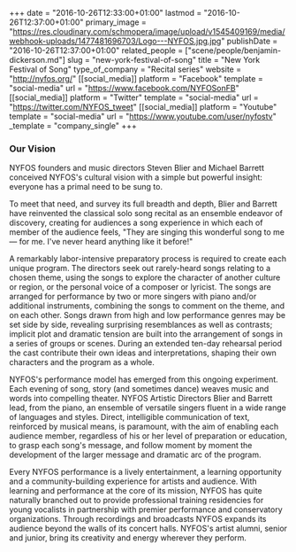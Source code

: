 +++
date = "2016-10-26T12:33:00+01:00"
lastmod = "2016-10-26T12:37:00+01:00"
primary_image = "https://res.cloudinary.com/schmopera/image/upload/v1545409169/media/webhook-uploads/1477481696703/Logo---NYFOS.jpg.jpg"
publishDate = "2016-10-26T12:37:00+01:00"
related_people = ["scene/people/benjamin-dickerson.md"]
slug = "new-york-festival-of-song"
title = "New York Festival of Song"
type_of_company = "Recital series"
website = "http://nyfos.org/"
[[social_media]]
platform = "Facebook"
template = "social-media"
url = "https://www.facebook.com/NYFOSonFB"
[[social_media]]
platform = "Twitter"
template = "social-media"
url = "https://twitter.com/NYFOS_tweet"
[[social_media]]
platform = "Youtube"
template = "social-media"
url = "https://www.youtube.com/user/nyfostv"
_template = "company_single"
+++

### Our Vision

NYFOS founders and music directors Steven Blier and Michael Barrett 
conceived NYFOS's cultural vision with a simple but powerful insight: everyone 
has a primal need to be sung to.

To meet that need, and survey its full breadth and depth, Blier and Barrett have reinvented the classical solo song recital as an ensemble endeavor of discovery, creating for audiences a song experience in which each of member of the audience feels, "They are singing this wonderful song to me — for me. I've never heard anything like it before!"

A remarkably labor-intensive preparatory process is required to create each unique program. The directors seek out rarely-heard songs relating to a chosen theme, using the songs to explore the character of another culture or region, or the personal voice of a composer or lyricist. The songs are arranged for performance by two or more singers with piano and/or additional instruments, combining the songs to comment on the theme, and on each other. Songs drawn from high and low performance genres may be set side by side, revealing surprising resemblances as well as contrasts; implicit plot and dramatic tension are built into the arrangement of songs in a series of groups or scenes. During an extended ten-day rehearsal period the cast contribute their own ideas and interpretations, shaping their own characters and the program as a whole.

NYFOS's performance model has emerged from this ongoing experiment. Each evening of song, story (and sometimes dance) weaves music and words into compelling theater. NYFOS Artistic Directors Blier and Barrett lead, from the piano, an ensemble of versatile singers fluent in a wide range of languages and styles. Direct, intelligible communication of text, reinforced by musical means, is paramount, with the aim of enabling each audience member, regardless of his or her level of preparation or education, to grasp each song's message, and follow moment by moment the development of the larger message and dramatic arc of the program.

Every NYFOS performance is a lively entertainment, a learning opportunity and a community-building experience for artists and audience. With learning and performance at the core of its mission, NYFOS has quite naturally branched out to provide professional training residencies for young vocalists in partnership with premier performance and conservatory organizations. Through recordings and broadcasts NYFOS expands its audience beyond the walls of its concert halls. NYFOS's artist alumni, senior and junior, bring its creativity and energy wherever they perform.
